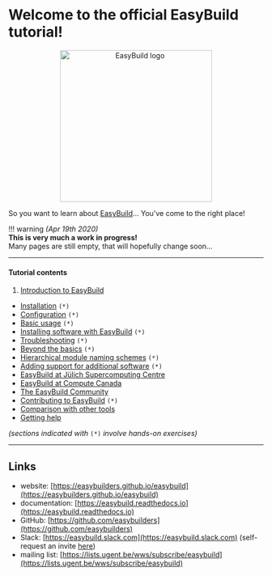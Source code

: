# Welcome to the official EasyBuild tutorial!

<p align="center"><img src="https://easybuild.readthedocs.io/en/latest/_static/easybuild_logo_alpha.png" alt="EasyBuild logo" width="300px"/></p>

So you want to learn about [EasyBuild](https://easybuilders.github.io/easybuild)...
You've come to the right place!

!!! warning
    *(Apr 19th 2020)*<br/>
    **This is very much a work in progress!**<br/>
    Many pages are still empty, that will hopefully change soon...

---

<a name="contents"></a>
#### Tutorial contents

1. [Introduction to EasyBuild](01_introduction.md)
*  [Installation](02_installation.md) ``(*)``
*  [Configuration](03_configuration.md) ``(*)``
*  [Basic usage](04_basic_usage.md) ``(*)``
*  [Installing software with EasyBuild](05_installing_software.md) ``(*)``
*  [Troubleshooting](06_troubleshooting.md) ``(*)``
*  [Beyond the basics](07_beyond_the_basics.md) ``(*)``
*  [Hierarchical module naming schemes](08_hmns.md) ``(*)``
*  [Adding support for additional software](09_adding_support_software.md) ``(*)``
*  [EasyBuild at Jülich Supercomputing Centre](10_jsc.md)
*  [EasyBuild at Compute Canada](11_computecanada.md)
*  [The EasyBuild Community](12_community.md)
*  [Contributing to EasyBuild](13_contributing.md) ``(*)``
*  [Comparison with other tools](14_comparison_other_tools.md)
*  [Getting help](15_getting_help.md)

*(sections indicated with* ``(*)`` *involve hands-on exercises)*

---

## Links

* website: [https://easybuilders.github.io/easybuild](https://easybuilders.github.io/easybuild)
* documentation: [https://easybuild.readthedocs.io](https://easybuild.readthedocs.io)
* GitHub: [https://github.com/easybuilders](https://github.com/easybuilders)
* Slack: [https://easybuild.slack.com](https://easybuild.slack.com) (self-request an invite [here](https://easybuild-slack.herokuapp.com))
* mailing list: [https://lists.ugent.be/wws/subscribe/easybuild](https://lists.ugent.be/wws/subscribe/easybuild)
